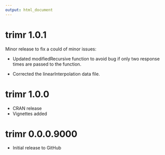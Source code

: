 ```yaml
---
output: html_document
---
```

trimr 1.0.1
===========
Minor release to fix a could of minor issues:

* Updated modifiedRecursive function to avoid bug if only two response times
   are passed to the function.

* Corrected the linearInterpolation data file. 

trimr 1.0.0
===========
* CRAN release
* Vignettes added


trimr 0.0.0.9000
===========
* Initial release to GitHub
